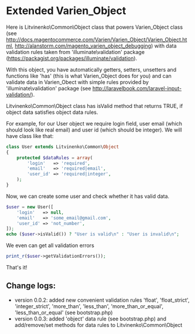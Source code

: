 # Extended Varien_Object

Here is Litvinenko\Common\Object class that powers Varien_Object class (see http://docs.magentocommerce.com/Varien/Varien_Object/Varien_Object.html, http://alanstorm.com/magento_varien_object_debugging) with data validation rules taken from 'illuminate\validation' package (https://packagist.org/packages/illuminate/validation).

With this object, you have automatically getters, setters, unsetters and functions like 'has<Property>' (this is what Varien_Object does for you) and can validate data in Varien_Obect with simple rules provided by 'illuminate\validation' package (see http://laravelbook.com/laravel-input-validation/).

Litvinenko\Common\Object class has isValid method that returns TRUE, if object data satisfies object data rules.

For example, for our User object we require login field, user email (which should look like real email) and user id (which should be integer). We will have class like that:
```php
class User extends Litvinenko\Common\Object
{
    protected $dataRules = array(
        'login'   => 'required',
        'email'   => 'required|email',
        'user_id' => 'required|integer',
    );
}
```

Now, we can create some user and check whether it has valid data.

```php
$user = new User([
    'login'   => null,
    'email'   => 'some_email@gmail.com',
    'user_id' => 'not_number',
]);
echo ($user->isValid()) ? "User is valid\n" : "User is invalid\n";
```

We even can get all validation errors

```php
print_r($user->getValidationErrors());
```

That's it!

## Change logs:

 * version 0.0.2: added new convenient validation rules 'float', 'float_strict', 'integer_strict', 'more_than', 'less_than', 'more_than_or_equal', 'less_than_or_equal' (see bootstrap.php)
 * version 0.0.3: added 'object' data rule (see bootstrap.php) and add/remove/set methods for data rules to Litvinenko\Common\Object

